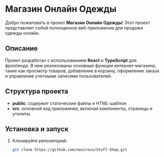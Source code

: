 # Магазин Онлайн Одежды

Добро пожаловать в проект **Магазин Онлайн Одежды**! Этот проект представляет собой полноценное веб-приложение для продажи одежды онлайн.
  
## Описание 

Проект разработан с использованием **React** и **TypeScript** для фронтенда. В нем реализованы основные функции интернет-магазина, такие как просмотр товаров, добавление в корзину, оформление заказа и управление учетными записями пользователей.

## Структура проекта

- **public**: содержит статические файлы и HTML-шаблон.
- **src**: основной код приложения, включая компоненты, страницы и утилиты.

## Установка и запуск

1. Клонируйте репозиторий:

   ```bash
   git clone https://github.com/nasirovx/Stuff-Shop.git
